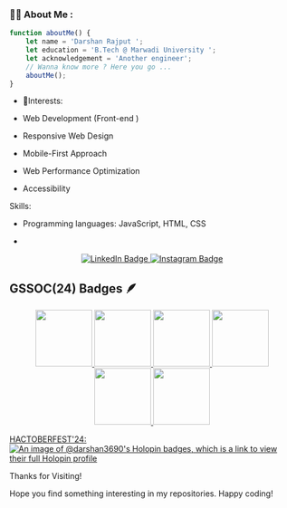 ### :man_technologist: About Me : 
```javascript
function aboutMe() {
    let name = 'Darshan Rajput ';
    let education = 'B.Tech @ Marwadi University ';
    let acknowledgement = 'Another engineer';
    // Wanna know more ? Here you go ...
    aboutMe();
}

```
- 🌱Interests:

- Web Development (Front-end )
- Responsive Web Design
- Mobile-First Approach
- Web Performance Optimization
- Accessibility

  
Skills:

- Programming languages: JavaScript, HTML, CSS

- 
<div id="badges" align="center">
  <a href="https://www.linkedin.com/in/darshan-rajput-4b0b23288/">
   <img src="https://img.shields.io/badge/LinkedIn-blue?style=for-the-badge&logo=linkedin&logoColor=white" alt="LinkedIn Badge"/>
  </a>
  <a href="https://www.instagram.com/darshan._.3690/">
  <img src="https://img.shields.io/badge/Instagram-E4405F?style=for-the-badge&logo=instagram&logoColor=white" alt="Instagram Badge"/>
  </a>
</div>

## GSSOC(24) Badges 🪶
<div style='display:flex; align-items:center; gap: 10px;' align='center'><a href="https://gssoc.girlscript.tech/leaderboard">
<img src="https://raw.githubusercontent.com/GSSoC24/Postman-Challenge/main/docs/assets/Postman%20White.png" width="100px" height="100px" />
  <img src="https://raw.githubusercontent.com/GSSoC24/Postman-Challenge/main/docs/assets/1.png" width="100px" height="100px" />
  <img src="https://raw.githubusercontent.com/GSSoC24/Postman-Challenge/main/docs/assets/2.png" width="100px" height="100px" />
  <img src="https://raw.githubusercontent.com/GSSoC24/Postman-Challenge/main/docs/assets/3.png" width="100px" height="100px" />
  <img src="https://raw.githubusercontent.com/GSSoC24/Postman-Challenge/main/docs/assets/4.png" width="100px" height="100px" />
  <img src="https://raw.githubusercontent.com/GSSoC24/Postman-Challenge/main/docs/assets/5.png" width="100px" height="100px" />

</div>



HACTOBERFEST'24:
    [![An image of @darshan3690's Holopin badges, which is a link to view their full Holopin profile](https://holopin.me/darshan3690)](https://holopin.io/@darshan3690)

   
   

Thanks for Visiting!

Hope you find something interesting in my repositories. Happy coding!



<!---
Darshan3690/Darshan3690 is a ✨ special ✨ repository because its `README.md` (this file) appears on your GitHub profile.
You can click the Preview link to take a look at your changes.
--->
